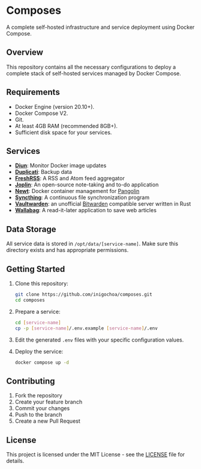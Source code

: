 # Composes

A complete self-hosted infrastructure and service deployment using Docker
Compose.

## Overview

This repository contains all the necessary configurations to deploy a complete
stack of self-hosted services managed by Docker Compose.

## Requirements

- Docker Engine (version 20.10+).
- Docker Compose V2.
- Git.
- At least 4GB RAM (recommended 8GB+).
- Sufficient disk space for your services.

## Services

- **[Diun]**: Monitor Docker image updates
- **[Duplicati]**: Backup data
- **[FreshRSS]**: A RSS and Atom feed aggregator
- **[Joplin]**: An open-source note-taking and to-do application
- **[Newt]**: Docker container management for [Pangolin]
- **[Syncthing]**: A continuous file synchronization program
- **[Vaultwarden]**: an unofficial [Bitwarden] compatible server written in Rust
- **[Wallabag]**: A read-it-later application to save web articles

## Data Storage

All service data is stored in `/opt/data/[service-name]`. Make sure this
directory exists and has appropriate permissions.

## Getting Started

1. Clone this repository:
   ```bash
   git clone https://github.com/inigochoa/composes.git
   cd composes
   ```

1. Prepare a service:
   ```bash
   cd [service-name]
   cp -p [service-name]/.env.example [service-name]/.env
   ```

1. Edit the generated `.env` files with your specific configuration values.

1. Deploy the service:
   ```bash
   docker compose up -d
   ```

## Contributing

1. Fork the repository
1. Create your feature branch
1. Commit your changes
1. Push to the branch
1. Create a new Pull Request

## License

This project is licensed under the MIT License - see the [LICENSE] file for
details.

[Bitwarden]: https://bitwarden.com/
[Diun]: ./diun/README.md
[Duplicati]: ./duplicati/README.md
[FreshRSS]: ./freshrss/README.md
[Joplin]: ./joplin/README.md
[LICENSE]: ./LICENSE
[Newt]: ./newt/README.md
[Pangolin]: https://docs.digpangolin.com/
[Syncthing]: ./syncthing/README.md
[Vaultwarden]: ./vaultwarden/README.md
[Wallabag]: ./wallabag/README.md
